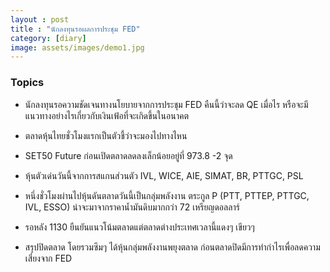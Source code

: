 ```yaml
---
layout : post
title : "นักลงทุนรอผลการประชุม FED"
category: [diary]
image: assets/images/demo1.jpg
---
```

### Topics
* นักลงทุนรอความชัดเจนทางนโยบายจากการประชุม FED คืนนี้ว่าจะลด QE เมื่อไร หรือจะมีแนวทางอย่างไรเกี่ยวกับเงินเฟ้อที่จะเกิดขึ้นในอนาคต

* ตลาดหุ้นไทยชั่วโมงแรกเป็นตัวชี้ว่าจะมองไปทางไหน

* SET50 Future ก่อนเปิดตลาดลดลงเล็กน้อยอยู่ที่ 973.8 -2 จุด

* หุ้นตัวเด่นวันนี้จากการสแกนส่วนตัว IVL, WICE, AIE, SIMAT, BR, PTTGC, PSL

* หนึ่งชั่วโมงผ่านไปหุ้นดันตลาดวันนี้เป็นกลุ่มพลังงาน ตระกูล P (PTT, PTTEP, PTTGC, IVL, ESSO) น่าจะมาจากราคาน้ำมันดิบมากกว่า 72 เหรียญดอลลาร์

* รอหลัง 1130 ยืนยันแนวโน้มตลาดแต่ตลาดต่างประเทศเวลานี้แดงๆ เขียวๆ

* สรุปปิดตลาด โดยรวมซึมๆ ได้หุ้นกลุ่มพลังงานพยุงตลาด ก่อนตลาดปิดมีการทำกำไรเพื่อลดความเสี่ยงจาก FED
